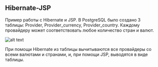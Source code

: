## Hibernate-JSP

Пример работы с Hibernate и JSP. В PostgreSQL было создано 3 таблицы: Provider, Provider_currency, Provider_country. Каждому провайдеру может соответствовать любое количество стран и валют. 

![alt text](https://image.ibb.co/jDrnpF/tables.png)

При помощи Hibernate из таблицы вычитываются все провайдеры со всеми валютами и странами, и, при помощи JSP, выводятся в виде таблицы.
